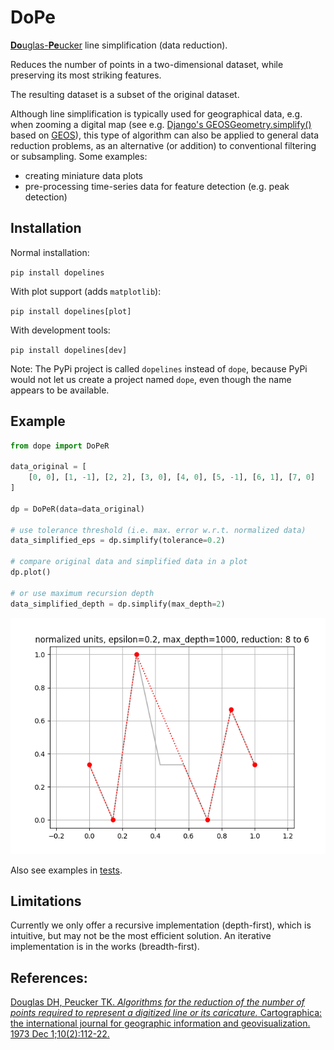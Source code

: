 # DoPe

[**Do**uglas-**Pe**ucker][1] line simplification (data reduction).

Reduces the number of points in a two-dimensional dataset, while preserving its most striking features.

The resulting dataset is a subset of the original dataset.

Although line simplification is typically used for geographical data, e.g. when zooming a digital map (see e.g. [Django's GEOSGeometry.simplify()][4] based on [GEOS][5]),
this type of algorithm can also be applied to general data reduction problems, as an alternative (or addition) to conventional filtering or subsampling. Some examples:
- creating miniature data plots
- pre-processing time-series data for feature detection (e.g. peak detection) 

 

## Installation

Normal installation:

```pip install dopelines```

With plot support (adds `matplotlib`):

```pip install dopelines[plot]```

With development tools:

```pip install dopelines[dev]```

Note: The PyPi project is called `dopelines` instead of `dope`, because PyPi would not let us create a project named `dope`, even though the name appears to be available. 

## Example

```python
from dope import DoPeR

data_original = [
    [0, 0], [1, -1], [2, 2], [3, 0], [4, 0], [5, -1], [6, 1], [7, 0]
]

dp = DoPeR(data=data_original)

# use tolerance threshold (i.e. max. error w.r.t. normalized data)
data_simplified_eps = dp.simplify(tolerance=0.2)

# compare original data and simplified data in a plot
dp.plot()

# or use maximum recursion depth
data_simplified_depth = dp.simplify(max_depth=2)

```

![Example line simplification plot.][3]

Also see examples in [tests][2].

## Limitations

Currently we only offer a recursive implementation (depth-first), which is intuitive, but may not be the most efficient solution.
An iterative implementation is in the works (breadth-first).

## References:

[Douglas DH, Peucker TK. *Algorithms for the reduction of the number of points required to represent a digitized line or its caricature.*
Cartographica: the international journal for geographic information and geovisualization. 1973 Dec 1;10(2):112-22.][1]

[1]: https://doi.org/10.3138/FM57-6770-U75U-7727
[2]: https://github.com/dennisvang/dope/tree/main/tests
[3]: https://github.com/dennisvang/dope/blob/main/pdf/dope-example.png
[4]: https://docs.djangoproject.com/en/stable/ref/contrib/gis/geos/#django.contrib.gis.geos.GEOSGeometry.simplify
[5]: https://libgeos.org/doxygen/namespacegeos_1_1simplify.html
